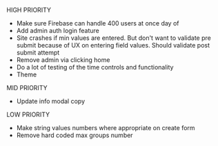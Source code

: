 HIGH PRIORITY

- Make sure Firebase can handle 400 users at once day of
- Add admin auth login feature
- Site crashes if min values are entered. But don't want to validate pre submit
  because of UX on entering field values. Should validate post submit attempt
- Remove admin via clicking home
- Do a lot of testing of the time controls and functionality
- Theme

MID PRIORITY

- Update info modal copy

LOW PRIORITY

- Make string values numbers where appropriate on create form
- Remove hard coded max groups number
